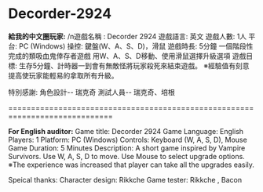 # Decorder-2924
**給我的中文圈玩家:**
/n遊戲名稱 : Decorder 2924
遊戲語言: 英文
遊戲人數: 1人
平台: PC (Windows)
操控: 鍵盤(W、A、S、D)，滑鼠
遊戲時長: 5分鐘
一個階段性完成的類吸血鬼倖存者遊戲
用W、A、S、D移動、使用滑鼠選擇升級選項
遊戲目標: 生存5分鐘、計時器一到會有無敵怪將玩家殺死來結束遊戲。
※經驗值有刻意提高使玩家能輕易的拿取所有升級。

特別感謝:
角色設計-- 瑞克奇
測試人員-- 瑞克奇、培根

=============================================================================

**For English auditor:**
Game title: Decorder 2924
Game Language: English
Players: 1
Platform: PC (Windows)
Controls: Keyboard (W, A, S, D), Mouse
Game Duration: 5 Minutes
Description: A short game inspired by Vampire Survivors.
Use W, A, S, D to move. Use Mouse to select upgrade options.
※The experience was increased that player can take all the upgrades easily.

Speical thanks:
Character design: Rikkche
Game tester: Rikkche , Bacon
